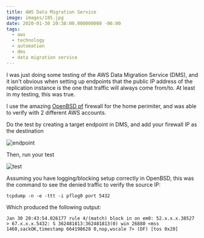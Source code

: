 ```yaml
---
title: AWS Data Migration Service
image: images/185.jpg
date: 2020-01-30 20:38:00.000000000 -06:00
tags:
  - aws
  - technology
  - automation
  - dms
  - data migration service
---
```


I was just doing some testing of the AWS Data Migration Service (DMS), and it isn't obvious when setting up endpoints that the public IP address of the replication instance is the one that traffic will always come from/to. At least in my testing, this was true.

I use the amazing [OpenBSD pf](https://www.openbsd.org/faq/pf/) firewall for the home perimiter, and was able to verify with 2 different AWS accounts.

Do the test by creating a target endpoint in DMS, and add your firewall IP as the destination

![endpoint](https://i.imgur.com/3rkwKQ5.png) 

Then, run your test

![test](https://i.imgur.com/3CGq0aX.png)

Assuming you have logging/blocking setup correctly in OpenBSD, this was the command to see the denied traffic to verify the source IP:

`tcpdump -n -e -ttt -i pflog0 port 5432`

Which produced the following output:

`Jan 30 20:43:54.026177 rule 4/(match) block in on em0: 52.x.x.x.38527 > 67.x.x.x.5432: S 362481813:362481813(0) win 26880 <mss 1460,sackOK,timestamp 664198628 0,nop,wscale 7> (DF) [tos 0x20]`


